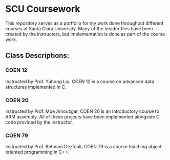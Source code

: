 # SCU Coursework

This repository serves as a portfolio for my work done throughout different courses at Santa Clara University. Many of the header files have been created by the instructors, but implementation is done as part of the course work.

## Class Descriptions:
### COEN 12
Instructed by Prof. Yuhong Liu, COEN 12 is a course on advanced data structures implemented in C.

### COEN 20
Instructed by Prof. Moe Amouzgar, COEN 20 is an introductory course to ARM assembly. All of these projects have been implemented alongside C code provided by the instructor.

### COEN 79
Instructed by Prof. Behnam Dezfouli, COEN 79 is a course teaching object-oriented programming in C++.
